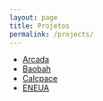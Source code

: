 ```yaml
---
layout: page
title: Projetos
permalink: /projects/
---
```


- [Arcada]()
- [Baobah]()
- [Calcpace]()
- [ENEUA]()

